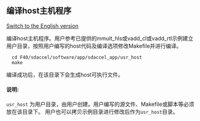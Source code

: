 编译host主机程序
------------------------------------------------------------------------------------------------------------------------------------------------------------------------------------

[Switch to the English version](./SDAccel_based_SDK_Configuration_and_Compilation.md)

编译host主机程序。用户参考已提供的mmult_hls或vadd_cl或vadd_rtl示例建立用户目录，按照用户编写的host代码及编译选项修改Makefile并进行编译。

```
  cd F40/sdaccel/software/app/sdaccel_app/usr_host
  make
```

编译成功后，在该目录下会生成host可执行文件。

#### 说明:

  `usr_host` 为用户目录，由用户创建。用户编写的源文件、Makefile或脚本等必须放在该目录下。
  用户也可以拷贝示例目录进行修改后作为`usr_host`目录。
